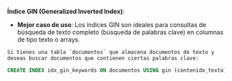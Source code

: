 **Índice GIN (Generalized Inverted Index)**:
   - **Mejor caso de uso**: Los índices GIN son ideales para consultas de búsqueda de texto completo (búsqueda de palabras clave) en columnas de tipo texto o arrays.

    Si tienes una tabla `documentos` que almacena documentos de texto y deseas buscar documentos que contienen ciertas palabras clave:

   ```sql
   CREATE INDEX idx_gin_keywords ON documentos USING gin (contenido_texto);
   ```